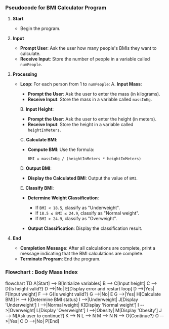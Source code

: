 ### Pseudocode for BMI Calculator Program

1. **Start**
   - Begin the program.

2. **Input**
   - **Prompt User**: Ask the user how many people's BMIs they want to calculate.
   - **Receive Input**: Store the number of people in a variable called `numPeople`.

3. **Processing**
   - **Loop**: For each person from 1 to `numPeople`:
     A. **Input Mass**:
        - **Prompt the User**: Ask the user to enter the mass (in kilograms).
        - **Receive Input**: Store the mass in a variable called `massInKg`.
     
     B. **Input Height**:
        - **Prompt the User**: Ask the user to enter the height (in meters).
        - **Receive Input**: Store the height in a variable called `heightInMeters`.
     
     C. **Calculate BMI**:
        - **Compute BMI**: Use the formula:
          ```
          BMI = massInKg / (heightInMeters * heightInMeters)
          ```

     D. **Output BMI**:
        - **Display the Calculated BMI**: Output the value of `BMI`.
     
     E. **Classify BMI**:
        - **Determine Weight Classification**:
          - If `BMI < 18.5`, classify as "Underweight".
          - If `18.5 ≤ BMI ≤ 24.9`, classify as "Normal weight".
          - If `BMI > 24.9`, classify as "Overweight".
        
        - **Output Classification**: Display the classification result.

4. **End**
   - **Completion Message**: After all calculations are complete, print a message indicating that the BMI calculations are complete.
   - **Terminate Program**: End the program.

### Flowchart : Body Mass Index
flowchart TD
    A[Start] --> B[Initialize variables]
    B --> C[Input height]
    C --> D{Is height valid?}
    D -->|No| E[Display error and restart loop]
    D -->|Yes| F[Input weight]
    F --> G{Is weight valid?}
    G -->|No| E
    G -->|Yes| H[Calculate BMI]
    H --> I{Determine BMI status}
    I -->|Underweight| J[Display 'Underweight']
    I -->|Normal weight| K[Display 'Normal weight']
    I -->|Overweight| L[Display 'Overweight']
    I -->|Obesity| M[Display 'Obesity']
    J --> N[Ask user to continue?]
    K --> N
    L --> N
    M --> N
    N --> O{Continue?}
    O -->|Yes| C
    O -->|No| P[End]

